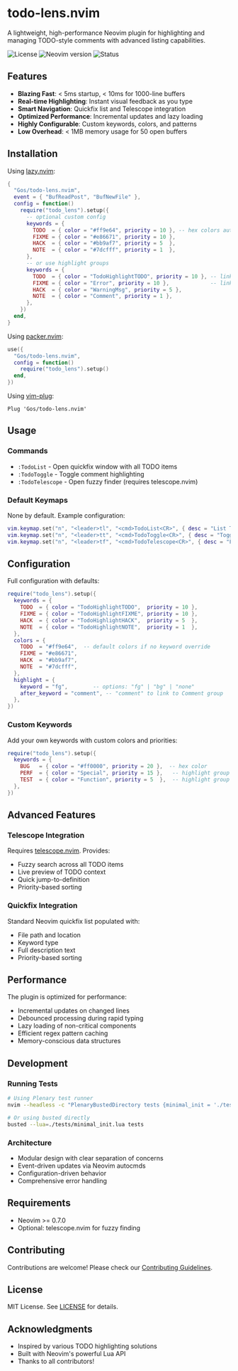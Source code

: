 # todo-lens.nvim

A lightweight, high-performance Neovim plugin for highlighting and managing TODO-style comments with advanced listing capabilities.

![License](https://img.shields.io/github/license/Gos/todo-lens.nvim)
![Neovim version](https://img.shields.io/badge/Neovim-0.7%2B-blueviolet)
![Status](https://img.shields.io/badge/status-stable-green)

## Features

- **Blazing Fast**: < 5ms startup, < 10ms for 1000-line buffers
- **Real-time Highlighting**: Instant visual feedback as you type
- **Smart Navigation**: Quickfix list and Telescope integration
- **Optimized Performance**: Incremental updates and lazy loading
- **Highly Configurable**: Custom keywords, colors, and patterns
- **Low Overhead**: < 1MB memory usage for 50 open buffers

## Installation

Using [lazy.nvim](https://github.com/folke/lazy.nvim):
```lua
{
  "Gos/todo-lens.nvim",
  event = { "BufReadPost", "BufNewFile" },
  config = function()
    require("todo_lens").setup({
      -- optional custom config
      keywords = {
        TODO  = { color = "#ff9e64", priority = 10 }, -- hex colors automatically create highlight groups
        FIXME = { color = "#e86671", priority = 10 },
        HACK  = { color = "#bb9af7", priority = 5  },
        NOTE  = { color = "#7dcfff", priority = 1  },
      },
      -- or use highlight groups
      keywords = {
        TODO  = { color = "TodoHighlightTODO", priority = 10 }, -- link to existing highlight group
        FIXME = { color = "Error", priority = 10 },             -- link to builtin group
        HACK  = { color = "WarningMsg", priority = 5 },
        NOTE  = { color = "Comment", priority = 1 },
      },
    })
  end,
}
```

Using [packer.nvim](https://github.com/wbthomason/packer.nvim):
```lua
use({
  "Gos/todo-lens.nvim",
  config = function()
    require("todo_lens").setup()
  end,
})
```

Using [vim-plug](https://github.com/junegunn/vim-plug):
```vim
Plug 'Gos/todo-lens.nvim'
```

## Usage

### Commands
- `:TodoList` - Open quickfix window with all TODO items
- `:TodoToggle` - Toggle comment highlighting
- `:TodoTelescope` - Open fuzzy finder (requires telescope.nvim)

### Default Keymaps
None by default. Example configuration:
```lua
vim.keymap.set("n", "<leader>tl", "<cmd>TodoList<CR>", { desc = "List TODOs" })
vim.keymap.set("n", "<leader>tt", "<cmd>TodoToggle<CR>", { desc = "Toggle TODO highlighting" })
vim.keymap.set("n", "<leader>tf", "<cmd>TodoTelescope<CR>", { desc = "Find TODOs" })
```

## Configuration

Full configuration with defaults:
```lua
require("todo_lens").setup({
  keywords = {
    TODO  = { color = "TodoHighlightTODO",  priority = 10 },
    FIXME = { color = "TodoHighlightFIXME", priority = 10 },
    HACK  = { color = "TodoHighlightHACK",  priority = 5  },
    NOTE  = { color = "TodoHighlightNOTE",  priority = 1  },
  },
  colors = {
    TODO  = "#ff9e64",  -- default colors if no keyword override
    FIXME = "#e86671",
    HACK  = "#bb9af7",
    NOTE  = "#7dcfff",
  },
  highlight = {
    keyword = "fg",        -- options: "fg" | "bg" | "none"
    after_keyword = "comment", -- "comment" to link to Comment group
  },
})
```

### Custom Keywords
Add your own keywords with custom colors and priorities:
```lua
require("todo_lens").setup({
  keywords = {
    BUG   = { color = "#ff0000", priority = 20 },  -- hex color
    PERF  = { color = "Special", priority = 15 },   -- highlight group
    TEST  = { color = "Function", priority = 5  },  -- highlight group
  },
})
```

## Advanced Features

### Telescope Integration
Requires [telescope.nvim](https://github.com/nvim-telescope/telescope.nvim). Provides:
- Fuzzy search across all TODO items
- Live preview of TODO context
- Quick jump-to-definition
- Priority-based sorting

### Quickfix Integration
Standard Neovim quickfix list populated with:
- File path and location
- Keyword type
- Full description text
- Priority-based sorting

## Performance

The plugin is optimized for performance:
- Incremental updates on changed lines
- Debounced processing during rapid typing
- Lazy loading of non-critical components
- Efficient regex pattern caching
- Memory-conscious data structures

## Development

### Running Tests
```bash
# Using Plenary test runner
nvim --headless -c "PlenaryBustedDirectory tests {minimal_init = './tests/minimal_init.lua'}"

# Or using busted directly
busted --lua=./tests/minimal_init.lua tests
```

### Architecture
- Modular design with clear separation of concerns
- Event-driven updates via Neovim autocmds
- Configuration-driven behavior
- Comprehensive error handling

## Requirements

- Neovim >= 0.7.0
- Optional: telescope.nvim for fuzzy finding

## Contributing

Contributions are welcome! Please check our [Contributing Guidelines](CONTRIBUTING.md).

## License

MIT License. See [LICENSE](LICENSE) for details.

## Acknowledgments

- Inspired by various TODO highlighting solutions
- Built with Neovim's powerful Lua API
- Thanks to all contributors! 
